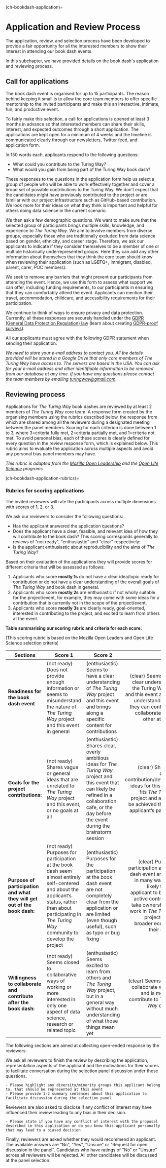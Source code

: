(ch-bookdash-application)=
# Application and Review Process

The application, review, and selection process have been developed to provide a fair opportunity for all the interested members to show their interest in attending our book dash events.

In this subchapter, we have provided details on the book dash's application and reviewing process.

## Call for applications

The book dash event is organised for up to 15 participants.
The reason behind keeping it small is to allow the core team members to offer specific mentorship to the invited participants and make this an interactive, intimate, fun, and productive event.

To fairly make this selection, a call for applications is opened at least 3 months in advance so that interested members can share their skills, interest, and expected outcomes through a short application.
The applications are kept open for a minimum of 4 weeks and the timeline is communicated clearly through our newsletters, Twitter feed, and application form.

In 150 words each, applicants respond to the following questions:
- What could you contribute to the Turing Way?
- What would you gain from being part of the Turing Way book dash?

These responses to the questions in the application form help us select a group of people who will be able to work effectively together and cover a broad set of possible contributions to the Turing Way. 
We don't expect that the candidates might have previously contributed to the project or are familiar with our project infrastructure such as GitHub-based contribution. 
We look more for their ideas on what they think is important and helpful for others doing data science in the current scenario.



We then ask a few demographic questions. 
We want to make sure that the selected group of participants brings multiple skills, knowledge, and experience to _The Turing Way_.
We aim to involve members from diverse groups, especially those who are traditionally excluded from data science based on gender, ethnicity, and career stage.
Therefore, we ask our applicants to indicate if they consider themselves to be a member of one or multiple historically underrepresented groups.
Here they can add any other information about themselves that they think the core team should know when reviewing their application (such as LGBTQ+, immigrant, disabled, parent, carer, POC members).

We seek to remove any barriers that might prevent our participants from attending the event.
Hence, we use this form to assess what support we can offer, including funding requirements, to our participants in ensuring that they can comfortably attend the event.
Applicants can mention their travel, accommodation, childcare, and accessibility requirements for their participation.

We continue to think of ways to ensure privacy and data protection.
Currently, all these responses are securely handled under the [GDPR (General Data Protection Regulation) law](https://en.wikipedia.org/wiki/General_Data_Protection_Regulation) (learn about creating [GDPR-proof surveys](https://www.surveylegend.com/gdpr/how-to-make-gdpr-proof-surveys-or-forms/)).

All our applicants must agree with the following GDPR statement when sending their application:

*We need to store your e-mail address to contact you. All the details provided will be stored in a Google Drive that only core members of _The Turing Way_ have access to. 
The servers are based in the USA. 
You can ask for your e-mail address and other identifiable information to be removed from our database at any time.
If you have any questions please contact the team members by emailing turingway@gmail.com.*

## Reviewing process

Applications for _The Turing Way_ book dashes are reviewed by at least 2 members of _The Turing Way_ core team.
A response form created by the organising members using the rubrics described below, the response from which are shared among all the reviewers during a designated meeting between the panel members.
Scoring for each criterion is done between 1 to 3, where 3=criteria fully met, 2=criteria partially met, and 1=criteria not met.
To avoid personal bias, each of these scores is clearly defined for every question in the review response form, which is explained below.
This rubric aims to evaluate the application across multiple aspects and avoid any personal bias panel members may have.

*This rubric is adapted from the [Mozilla Open Leadership](https://foundation.mozilla.org/en/initiatives/mozilla-open-leaders/) and the [Open Life Science](https://openlifesci.org/) programs*

(ch-bookdash-application-rubrics)=
### Rubrics for scoring applications

The invited reviewers will rate the participants across multiple dimensions with scores of 1, 2, or 3.

We ask our reviewers to consider the following questions:

* Has the applicant answered the application questions?
* Does the applicant have a clear, feasible, and relevant idea of how they will contribute to the book dash?	This scoring corresponds generally to reviews of "not ready", "enthusiastic" and "clear" respectively:
* Is the applicant enthusiastic about reproducibility and the aims of _The Turing Way_?


Based on their evaluation of the applications they will provide scores for different criteria that will be assessed as follows:
1. Applicants who score **mostly 1s** do not have a clear idea/topic ready for contribution or do not have a clear understanding of the overall goals of _The Turing Way_ and book dash in general.
2. Applicants who score **mostly 2s** are enthusiastic if not wholly suitable for the project/event, for example, they may come with some ideas for a contribution that is currently not in the scope of the project/event.
3. Applicants who score **mostly 3s** are clearly ready, goal-oriented, interested in contributing to the project, and excited to learn from others at the event.

**Table summarising our scoring rubric and criteria for each score:**

(This scoring rubric is based on the Mozilla Open Leaders and Open Life Science selection criteria)

| Sections | Score 1 | Score 2 | Score 3 |
| -------- | ------- | ------- | -------:|
| **Readiness for the book dash event** |   (not ready) Does not provide enough information or seems to misunderstand the nature of _The Turing Way_ project and this event in general | (enthusiastic) Seems to have a clear understanding of _The Turing Way_ project and this event and brings along a specific content for contributions | (clear) Seems to have a clear understanding of the Turing Way project and this event and a clear understanding of how they can contribute and collaborate with each other at this event |
| **Goals for the project contributions:** | (not ready) Shares vague or general ideas that are unrelated to _The Turing Way_ project and this event, or no goals at all | (enthusiastic) Shares clear, overly ambitious ideas for _The Turing Way_ project and this event that can likely be refined in a collaboration cafe, or the day before the event during the brainstorm session | (clear) Shares clear, achievable contribution/development ideas for this event that fits _The Turing Way_ project and are likely to be achieved through the applicant’s participation |
| **Purpose of participation and what they will get out of the book dash:** | (not ready) Purposes for participation at the book dash seem almost entirely self-centered and about the applicant’s status, rather than about participating in _The Turing Way_ community to develop the project | (enthusiastic) Purposes for the participation at the book dash event are not completely clear from the application or are limited (even though useful), such as typo or bug fixing | (clear) Purposes for participation at the book dash event are valuable in many ways and are likely to help the applicant to become an active contributor and take ownership of their work in _The Turing Way_ project and in the broader ecosystem in their own rights |
| **Willingness to collaborate and contribute after the book dash:** | (not ready) Seems closed to collaborative ways of working or more interested in only one aspect of data science, research or related topic | (enthusiastic) Seems excited to learn from others and _The Turing Way_ project, but in a general way without much understanding of what those things mean yet | (clear) Seems excited to collaborate with others and is motivated to contribute to _The Turing Way_ community |

The following sections are aimed at collecting open-ended response by the reviewers:

We ask all reviewers to finish the review by describing the application, representation aspects of the applicant and the motivations for their scores to facilitate conversation during the selection panel discussion under these questions.

```
- Please highlight any diversity/minority groups this applicant belong to, that should be represented at this event
- Please provide 1-2 summary sentences about this application to facilitate discussion during the selection panel
```

Reviewers are also asked to disclose if any conflict of interest may have influenced their review leading to any bias in their decision.

```
- Please state if you have any conflict of interest with the proposal described in this application or do you know this applicant personally that may lead to a biased decision
```

Finally, reviewers are asked whether they would recommend an applicant. 
The available answers are "No", "Yes", "Unsure" or "Request for open discussion in the panel".
Candidates who have ratings of "No" or "Unsure" across all reviewers will be rejected.
All other candidates will be discussed at the panel selection.
